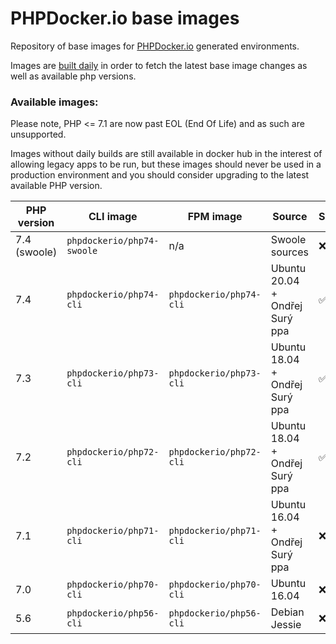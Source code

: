PHPDocker.io base images
========================

Repository of base images for [PHPDocker.io](http://phpdocker.io) generated environments.

Images are [built daily](https://ci.auronconsulting.co.uk/teams/main/pipelines/phpdocker-base-images) in order to fetch the latest base image changes as well as available php versions.

### Available images:

Please note, PHP <= 7.1 are now past EOL (End Of Life) and as such are unsupported.

Images without daily builds are still available in docker hub in the interest of allowing legacy apps to be run, but these images should never be used in a production environment and you should consider upgrading to the latest available PHP version.


| PHP version  | CLI image | FPM image | Source | Supported? | Daily builds? |
| ------------ | --------- |---------- |------- |----------- |-------------- |
| 7.4 (swoole) | `phpdockerio/php74-swoole` | n/a | Swoole sources | ❌ | ✅ |
| 7.4 | `phpdockerio/php74-cli` | `phpdockerio/php74-cli` | Ubuntu 20.04 + Ondřej Surý ppa | ✅ | ✅ |
| 7.3 | `phpdockerio/php73-cli` | `phpdockerio/php73-cli` | Ubuntu 18.04 + Ondřej Surý ppa | ✅ | ✅ |
| 7.2 | `phpdockerio/php72-cli` | `phpdockerio/php72-cli` | Ubuntu 18.04 + Ondřej Surý ppa | ✅ | ✅ |
| 7.1 | `phpdockerio/php71-cli` | `phpdockerio/php71-cli` | Ubuntu 16.04 + Ondřej Surý ppa | ❌ | ✅ |
| 7.0 | `phpdockerio/php70-cli` | `phpdockerio/php70-cli` | Ubuntu 16.04 | ❌ | ✅ |
| 5.6 | `phpdockerio/php56-cli` | `phpdockerio/php56-cli` | Debian Jessie | ❌ | ❌ |
